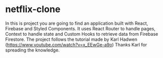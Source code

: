 # netflix-clone
In this is project you are going to find an application built with React, Firebase and Styled Components. It uses React Router to handle pages, Context to handle state and Custom Hooks to retrieve data from Firebase Firestore. The project follows the tutorial made by Karl Hadwen (https://www.youtube.com/watch?v=x_EEwGe-a9o)
Thanks Karl for spreading the knowledge.
